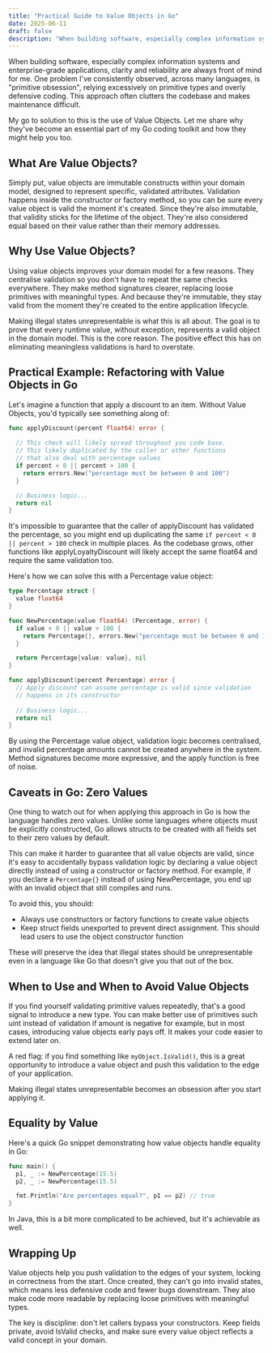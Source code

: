 ```yaml
---
title: "Practical Guide to Value Objects in Go"
date: 2025-06-11
draft: false
description: "When building software, especially complex information systems and enterprise-grade applications, clarity and reliability are always front of mind. Learn how value objects can help solve primitive obsession."
---
```


When building software, especially complex information systems and enterprise-grade applications, clarity and reliability are always front of mind for me. One problem I've consistently observed, across many languages, is "primitive obsession", relying excessively on primitive types and overly defensive coding. This approach often clutters the codebase and makes maintenance difficult.

My go to solution to this is the use of Value Objects. Let me share why they've become an essential part of my Go coding toolkit and how they might help you too.

## What Are Value Objects?

Simply put, value objects are immutable constructs within your domain model, designed to represent specific, validated attributes. Validation happens inside the constructor or factory method, so you can be sure every value object is valid the moment it's created. Since they're also immutable, that validity sticks for the lifetime of the object. They're also considered equal based on their value rather than their memory addresses.

## Why Use Value Objects?

Using value objects improves your domain model for a few reasons. They centralise validation so you don't have to repeat the same checks everywhere. They make method signatures clearer, replacing loose primitives with meaningful types. And because they're immutable, they stay valid from the moment they're created to the entire application lifecycle.

Making illegal states unrepresentable is what this is all about. The goal is to prove that every runtime value, without exception, represents a valid object in the domain model. This is the core reason. The positive effect this has on eliminating meaningless validations is hard to overstate.

## Practical Example: Refactoring with Value Objects in Go

Let's imagine a function that apply a discount to an item. Without Value Objects, you'd typically see something along of:

```go
func applyDiscount(percent float64) error {
  
  // This check will likely spread throughout you code base.
  // This likely duplicated by the caller or other functions 
  // that also deal with percentage values
  if percent < 0 || percent > 100 {
    return errors.New("percentage must be between 0 and 100")
  }

  // Business logic...
  return nil
}
```

It's impossible to guarantee that the caller of applyDiscount has validated the percentage, so you might end up duplicating the same `if percent < 0 || percent > 100` check in multiple places. As the codebase grows, other functions like applyLoyaltyDiscount will likely accept the same float64 and require the same validation too.

Here's how we can solve this with a Percentage value object:

```go
type Percentage struct {
  value float64
}

func NewPercentage(value float64) (Percentage, error) {
  if value < 0 || value > 100 {
    return Percentage{}, errors.New("percentage must be between 0 and 100")
  }

  return Percentage{value: value}, nil
}

func applyDiscount(percent Percentage) error {
  // Apply discount can assume percentage is valid since validation 
  // happens in its constructor
  
  // Business logic...
  return nil
}
```

By using the Percentage value object, validation logic becomes centralised, and invalid percentage amounts cannot be created anywhere in the system. Method signatures become more expressive, and the apply function is free of noise.

## Caveats in Go: Zero Values

One thing to watch out for when applying this approach in Go is how the language handles zero values. Unlike some languages where objects must be explicitly constructed, Go allows structs to be created with all fields set to their zero values by default.

This can make it harder to guarantee that all value objects are valid, since it's easy to accidentally bypass validation logic by declaring a value object directly instead of using a constructor or factory method. For example, if you declare a `Percentage{}` instead of using NewPercentage, you end up with an invalid object that still compiles and runs.

To avoid this, you should:

- Always use constructors or factory functions to create value objects
- Keep struct fields unexported to prevent direct assignment. This should lead users to use the object constructor function

These will preserve the idea that illegal states should be unrepresentable even in a language like Go that doesn't give you that out of the box.

## When to Use and When to Avoid Value Objects

If you find yourself validating primitive values repeatedly, that's a good signal to introduce a new type. You can make better use of primitives such uint instead of validation if amount is negative for example, but in most cases, introducing value objects early pays off. It makes your code easier to extend later on.

A red flag: if you find something like `myObject.IsValid()`, this is a great opportunity to introduce a value object and push this validation to the edge of your application.

Making illegal states unrepresentable becomes an obsession after you start applying it.

## Equality by Value

Here's a quick Go snippet demonstrating how value objects handle equality in Go:

```go
func main() {
  p1, _ := NewPercentage(15.5)
  p2, _ := NewPercentage(15.5)

  fmt.Println("Are percentages equal?", p1 == p2) // true
}
```

In Java, this is a bit more complicated to be achieved, but it's achievable as well.

## Wrapping Up

Value objects help you push validation to the edges of your system, locking in correctness from the start. Once created, they can't go into invalid states, which means less defensive code and fewer bugs downstream. They also make code more readable by replacing loose primitives with meaningful types.

The key is discipline: don't let callers bypass your constructors. Keep fields private, avoid IsValid checks, and make sure every value object reflects a valid concept in your domain.